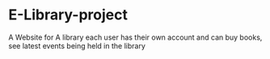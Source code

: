 # E-Library-project
A Website for A library each user has their own account and can buy books, see latest events being held in the library
